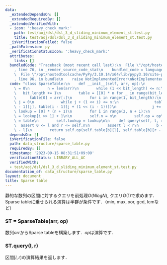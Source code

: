 ```yaml
---
data:
  _extendedDependsOn: []
  _extendedRequiredBy: []
  _extendedVerifiedWith:
  - icon: ':heavy_check_mark:'
    path: test/aoj/dsl/dsl_3_d_sliding_minimum_element_st.test.py
    title: test/aoj/dsl/dsl_3_d_sliding_minimum_element_st.test.py
  _isVerificationFailed: false
  _pathExtension: py
  _verificationStatusIcon: ':heavy_check_mark:'
  attributes:
    links: []
  bundledCode: "Traceback (most recent call last):\n  File \"/opt/hostedtoolcache/PyPy/3.10.14/x64/lib/pypy3.10/site-packages/onlinejudge_verify/documentation/build.py\"\
    , line 76, in _render_source_code_stat\n    bundled_code = language.bundle(\n\
    \  File \"/opt/hostedtoolcache/PyPy/3.10.14/x64/lib/pypy3.10/site-packages/onlinejudge_verify/languages/python.py\"\
    , line 96, in bundle\n    raise NotImplementedError\nNotImplementedError\n"
  code: "class SparseTable:\n    def __init__(self, arr, op):\n        bit_length\
    \ = 0\n        n = len(arr)\n        while (1 << bit_length) <= n:\n         \
    \   bit_length += 1\n        table = [[0] * n for _ in range(bit_length)]\n  \
    \      table[0] = arr[:]\n        for i in range(1, bit_length):\n           \
    \ j = 0\n            while j + (1 << i) <= n:\n                table[i][j] = op(table[i\
    \ - 1][j], table[i - 1][j + (1 << (i - 1))])\n                j += 1\n       \
    \ lookup = [0] * (n + 1)\n        for i in range(2, n + 1):\n            lookup[i]\
    \ = lookup[i >> 1] + 1\n\n        self.n = n\n        self.op = op\n        self.table\
    \ = table\n        self.lookup = lookup\n\n    def query(self, l, r):\n      \
    \  assert 0 <= l and r <= self.n\n        assert l < r\n        b = self.lookup[r\
    \ - l]\n        return self.op(self.table[b][l], self.table[b][r - (1 << b)])"
  dependsOn: []
  isVerificationFile: false
  path: data_structure/sparse_table.py
  requiredBy: []
  timestamp: '2023-09-15 08:31:51+09:00'
  verificationStatus: LIBRARY_ALL_AC
  verifiedWith:
  - test/aoj/dsl/dsl_3_d_sliding_minimum_element_st.test.py
documentation_of: data_structure/sparse_table.py
layout: document
title: Sparse table
---
```


静的な数列の区間に対するクエリを前処理$O(NlogN)$, クエリ$O(1)$で求めます．
Sparse tableに乗せられる演算は半群が条件です．（min, max, xor, gcd, lcmなど） 

### ST = SparseTable(arr, op)

数列$arr$からSparse tableを構築します．$op$は演算です．

### ST.query(l, r)

区間$[l, r)$の演算結果を返します．